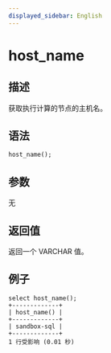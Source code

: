 ```yaml
---
displayed_sidebar: English
---
```


# host_name

## 描述

获取执行计算的节点的主机名。

## 语法

```Haskell
host_name();
```

## 参数

无

## 返回值

返回一个 VARCHAR 值。

## 例子

```Plaintext
select host_name();
+-------------+
| host_name() |
+-------------+
| sandbox-sql |
+-------------+
1 行受影响 (0.01 秒)